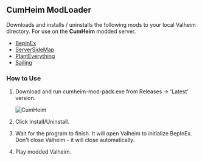 ## **CumHeim** ModLoader

Downloads and installs / uninstalls the following mods to your local Valheim directory. For use on the **CumHeim** modded server.

- [BepInEx](https://github.com/BepInEx/BepInEx) 
- [ServerSideMap](https://github.com/Mydayyy/Valheim-ServerSideMap)
- [PlantEverything](https://thunderstore.io/c/valheim/p/Advize/PlantEverything/)
- [Sailing](https://thunderstore.io/c/valheim/p/Smoothbrain/Sailing/)

### How to Use
1) Download and run cumheim-mod-pack.exe from Releases -> 'Latest' version.

   ![CumHeim](data:image/png;base64,https://github.com/IdotNuerk/CumHeim/blob/master/cumheim.jpg?raw=true)

2) Click Install/Uninstall.
3) Wait for the program to finish. It will open Valheim to initialize BepInEx. Don't close Valheim - it will close automatically.
4) Play modded Valheim.